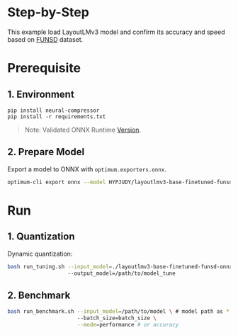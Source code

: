 Step-by-Step
============

This example load LayoutLMv3 model and confirm its accuracy and speed based on [FUNSD](https://huggingface.co/datasets/nielsr/funsd) dataset.

# Prerequisite

## 1. Environment
```shell
pip install neural-compressor
pip install -r requirements.txt
```
> Note: Validated ONNX Runtime [Version](/docs/source/installation_guide.md#validated-software-environment).

## 2. Prepare Model
Export a model to ONNX with `optimum.exporters.onnx`.

```bash
optimum-cli export onnx --model HYPJUDY/layoutlmv3-base-finetuned-funsd layoutlmv3-base-finetuned-funsd-onnx/ --task=token-classification
```

# Run

## 1. Quantization

Dynamic quantization:

```bash
bash run_tuning.sh --input_model=./layoutlmv3-base-finetuned-funsd-onnx/model.onnx \ # model path as *.onnx
                   --output_model=/path/to/model_tune
```


## 2. Benchmark

```bash
bash run_benchmark.sh --input_model=/path/to/model \ # model path as *.onnx
                      --batch_size=batch_size \
                      --mode=performance # or accuracy
```
